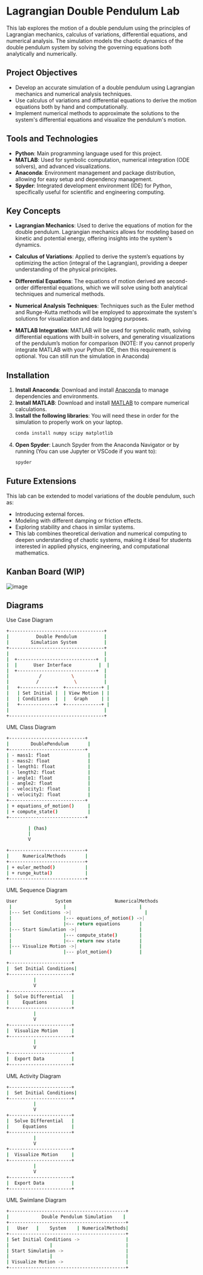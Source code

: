 # Lagrangian Double Pendulum Lab

This lab explores the motion of a double pendulum using the principles of Lagrangian mechanics, calculus of variations, differential equations, and numerical analysis. The simulation models the chaotic dynamics of the double pendulum system by solving the governing equations both analytically and numerically.

## Project Objectives

- Develop an accurate simulation of a double pendulum using Lagrangian mechanics and numerical analysis techniques.
- Use calculus of variations and differential equations to derive the motion equations both by hand and computationally.
- Implement numerical methods to approximate the solutions to the system's differential equations and visualize the pendulum's motion.

## Tools and Technologies

- **Python**: Main programming language used for this project.
- **MATLAB**: Used for symbolic computation, numerical integration (ODE solvers), and advanced visualizations.
- **Anaconda**: Environment management and package distribution, allowing for easy setup and dependency management.
- **Spyder**: Integrated development environment (IDE) for Python, specifically useful for scientific and engineering computing.

## Key Concepts

- **Lagrangian Mechanics**: Used to derive the equations of motion for the double pendulum. Lagrangian mechanics allows for modeling based on kinetic and potential energy, offering insights into the system's dynamics.
  
- **Calculus of Variations**: Applied to derive the system’s equations by optimizing the action (integral of the Lagrangian), providing a deeper understanding of the physical principles.

- **Differential Equations**: The equations of motion derived are second-order differential equations, which we will solve using both analytical techniques and numerical methods.

- **Numerical Analysis Techniques**: Techniques such as the Euler method and Runge-Kutta methods will be employed to approximate the system's solutions for visualization and data logging purposes.

- **MATLAB Integration**: MATLAB will be used for symbolic math, solving differential equations with built-in solvers, and generating visualizations of the pendulum’s motion for comparison (NOTE: If you cannot properly integrate MATLAB with your Python IDE, then this requirement is optional. You can still run the simulation in Anaconda)

## Installation

1. **Install Anaconda**: Download and install [Anaconda](https://www.anaconda.com/products/distribution) to manage dependencies and environments.
2. **Install MATLAB**: Download and install [MATLAB](https://www.mathworks.com/downloads/) to compare numerical calculations.
3. **Install the following libraries**: You will need these in order for the simulation to properly work on your laptop.
   ```bash
   conda install numpy scipy matplotlib
4. **Open Spyder**: Launch Spyder from the Anaconda Navigator or by running (You can use Jupyter or VSCode if you want to):  
   ```bash
   spyder

## Future Extensions
This lab can be extended to model variations of the double pendulum, such as:
- Introducing external forces.
- Modeling with different damping or friction effects.
- Exploring stability and chaos in similar systems.
- This lab combines theoretical derivation and numerical computing to deepen understanding of chaotic systems, making it ideal for students interested in applied physics, engineering, and computational mathematics.

## Kanban Board (WIP)

![image](https://github.com/user-attachments/assets/a862c944-4720-41f1-b987-94f5ac67caee)



## Diagrams

Use Case Diagram
```bash
+-----------------------------------+
|          Double Pendulum          |
|        Simulation System          |
+-----------------------------------+
|                                   |
|  +-----------------------------+  |
|  |      User Interface          |  |
|  +-----------------------------+  |
|           /           \           |
|          /             \          |
|   +-------------+  +-------------+ |
|   | Set Initial |  | View Motion | |
|   | Conditions  |  |   Graph     | |
|   +-------------+  +-------------+ |
|                                   |
+-----------------------------------+
```

UML Class Diagram
```bash
+----------------------------+
|        DoublePendulum       |
+----------------------------+
| - mass1: float              |
| - mass2: float              |
| - length1: float            |
| - length2: float            |
| - angle1: float             |
| - angle2: float             |
| - velocity1: float          |
| - velocity2: float          |
+----------------------------+
| + equations_of_motion()     |
| + compute_state()           |
+----------------------------+

        | (has)
        |
        V

+----------------------------+
|     NumericalMethods       |
+----------------------------+
| + euler_method()           |
| + runge_kutta()            |
+----------------------------+
```

UML Sequence Diagram
```bash
User              System                NumericalMethods
 |                   |                           |
 |--- Set Conditions ->|                           |
 |                   |--- equations_of_motion() ->|
 |                   |<-- return equations       |
 |--- Start Simulation ->|                       |
 |                   |--- compute_state()        |
 |                   |<-- return new state       |
 |--- Visualize Motion ->|                       |
 |                   |--- plot_motion()          |
```

```bash
+-----------------------+
|  Set Initial Conditions|
+-----------------------+
          |
          V
+-----------------------+
|  Solve Differential   |
|     Equations         |
+-----------------------+
          |
          V
+-----------------------+
|  Visualize Motion     |
+-----------------------+
          |
          V
+-----------------------+
|  Export Data          |
+-----------------------+
```

UML Activity Diagram
```bash
+-----------------------+
|  Set Initial Conditions|
+-----------------------+
          |
          V
+-----------------------+
|  Solve Differential   |
|     Equations         |
+-----------------------+
          |
          V
+-----------------------+
|  Visualize Motion     |
+-----------------------+
          |
          V
+-----------------------+
|  Export Data          |
+-----------------------+
```

UML Swimlane Diagram
```bash
+-------------------------------------------+
|            Double Pendulum Simulation    |
+-------------------------------------------+
|   User   |    System    | NumericalMethods|
+-------------------------------------------+
| Set Initial Conditions ->                 |
|               |                           |
| Start Simulation ->                       |
|               |                           |
| Visualize Motion ->                       |
+-------------------------------------------+
```
